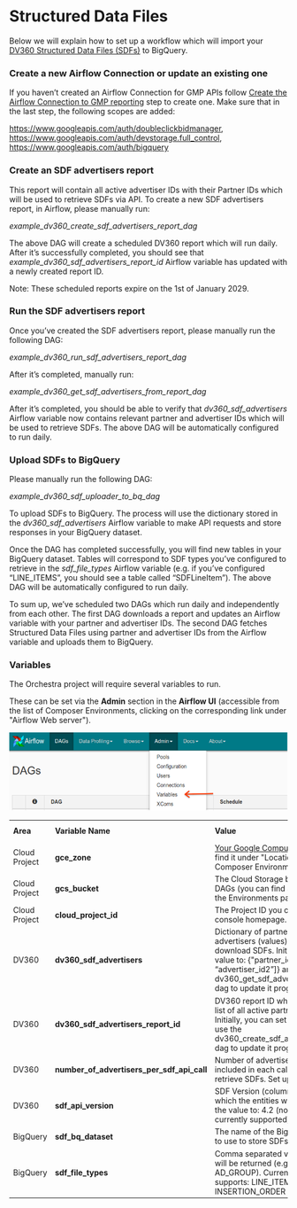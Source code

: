 # Structured Data Files

Below we will explain how to set up a workflow which will import your [DV360 Structured Data Files (SDFs)](https://developers.google.com/bid-manager/guides/structured-data-file/format) to BigQuery.

### Create a new Airflow Connection or update an existing one

If you haven’t created an Airflow Connection for GMP APIs follow [Create the Airflow Connection to GMP reporting](#create-the-airflow-connection-to-gmp-reporting) step to create one. Make sure that in the last step, the following scopes are added:

https://www.googleapis.com/auth/doubleclickbidmanager,
https://www.googleapis.com/auth/devstorage.full_control,
https://www.googleapis.com/auth/bigquery

### Create an SDF advertisers report

This report will contain all active advertiser IDs with their Partner IDs which will be used to retrieve SDFs via API. To create a new SDF advertisers report, in Airflow, please manually run:

_example_dv360_create_sdf_advertisers_report_dag_

The above DAG will create a scheduled DV360 report which will run daily. After it’s successfully completed, you should see that _example_dv360_sdf_advertisers_report_id_ Airflow variable has updated with a newly created report ID.

Note: These scheduled reports expire on the 1st of January 2029.

### Run the SDF advertisers report

Once you’ve created the SDF advertisers report, please manually run the following DAG:

_example_dv360_run_sdf_advertisers_report_dag_

After it’s completed, manually run:

_example_dv360_get_sdf_advertisers_from_report_dag_

After it’s completed, you should be able to verify that _dv360_sdf_advertisers_ Airflow variable now contains relevant partner and advertiser IDs which will be used to retrieve SDFs. The above DAG will be automatically configured to run daily.

### Upload SDFs to BigQuery

Please manually run the following DAG:

_example_dv360_sdf_uploader_to_bq_dag_

To upload SDFs to BigQuery. The process will use the dictionary stored in the _dv360_sdf_advertisers_ Airflow variable to make API requests and store responses in your BigQuery dataset.

Once the DAG has completed successfully, you will find new tables in your BigQuery dataset. Tables will correspond to SDF types you’ve configured to retrieve in the _sdf_file_types_ Airflow variable (e.g. if you’ve configured “LINE_ITEMS”, you should see a table called “SDFLineItem”). The above DAG will be automatically configured to run daily.

To sum up, we’ve scheduled two DAGs which run daily and independently from each other. The first DAG downloads a report and updates an Airflow variable with your partner and advertiser IDs. The second DAG fetches Structured Data Files using partner and advertiser IDs from the Airflow variable and uploads them to BigQuery.

### Variables
The Orchestra project will require several variables to run.

These can be set via the **Admin** section in the **Airflow UI** (accessible from the list of Composer Environments, clicking on the corresponding link under "Airflow Web server").



![alt_text](images/VariableNames.png "image_tooltip")



<table>
  <tr>
   <td><strong>Area</strong>
   </td>
   <td><strong>Variable Name</strong>
   </td>
   <td><strong>Value</strong>
   </td>
   <td><strong>Needed For</strong>
   </td>
  </tr>
  <tr>
   <td>Cloud Project
   </td>
   <td><strong>gce_zone</strong>
   </td>
   <td><a href="https://cloud.google.com/compute/docs/regions-zones/">Your Google Compute Engine Zone </a>(you can find it under "Location" in the list of Composer Environments)
   </td>
   <td>All
   </td>
  </tr>
  <tr>
   <td>Cloud Project
   </td>
   <td><strong>gcs_bucket</strong>
   </td>
   <td>The Cloud Storage bucket for your Airflow DAGs (you can find a link to the bucket in the Environments page - see Image1)
   </td>
   <td>All
   </td>
  </tr>
  <tr>
   <td>Cloud Project
   </td>
   <td><strong>cloud_project_id</strong>
   </td>
   <td>The Project ID you can find in your GCP console homepage.
   </td>
   <td>All
   </td>
  </tr>
  <tr>
   <td>DV360
   </td>
   <td><strong>dv360_sdf_advertisers</strong>
   </td>
   <td>Dictionary of partners (keys) and advertisers (values) which will be used to download SDFs. Initially you can set up the value to: {"partner_id": ["advertiser_id1", “advertiser_id2”]} and use the dv360_get_sdf_advertisers_from_report_dag dag to update it programmatically.
   </td>
   <td>SDFs
   </td>
  </tr>
  <tr>
   <td>DV360
   </td>
   <td><strong>dv360_sdf_advertisers_report_id</strong>
   </td>
   <td>DV360 report ID which will be used to get a list of all active partners and advertisers. Initially, you can set up the value as: 1 and use the dv360_create_sdf_advertisers_report_dag dag to update it programmatically.
   </td>
   <td>SDFs, Reports
   </td>
  </tr>
  <tr>
   <td>DV360
   </td>
   <td><strong>number_of_advertisers_per_sdf_api_call</strong>
   </td>
   <td>Number of advertiser IDs which will be included in each call to DV360 API to retrieve SDFs. Set up the value to: 1
   </td>
   <td>SDFs
   </td>
  </tr>
  <tr>
   <td>DV360
   </td>
   <td><strong>sdf_api_version</strong>
   </td>
   <td>SDF Version (column names, types, order) in which the entities will be returned. Set up the value to: 4.2 (no other versions are currently supported).
   </td>
   <td>SDFs
   </td>
  </tr>
  <tr>
   <td>BigQuery
   </td>
   <td><strong>sdf_bq_dataset</strong>
   </td>
   <td>The name of the BigQuery dataset you wish to use to store SDFs.
   </td>
   <td>SDFs
   </td>
  </tr>
  <tr>
   <td>BigQuery
   </td>
   <td><strong>sdf_file_types</strong>
   </td>
   <td>Comma separated value of SDF types that will be returned (e.g. LINE_ITEM, AD_GROUP). Currently, this solution supports: LINE_ITEM, AD_GROUP, AD, INSERTION_ORDER and CAMPAIGN.
   </td>
   <td>SDFs
   </td>
  </tr>
</table>

